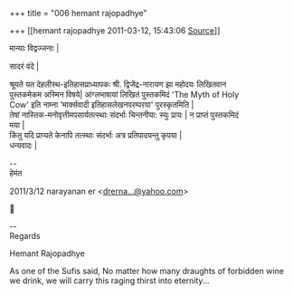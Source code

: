 +++
title = "006 hemant rajopadhye"

+++
[[hemant rajopadhye	2011-03-12, 15:43:06 [Source](https://groups.google.com/g/bvparishat/c/PHckxYoCAvA)]]



  
मान्याः विद्वज्जनाः \|  
  
सादरं वंदे \|  
  
श्रूयते यत देहलीस्थ-इतिहासप्राध्यापकः श्री. द्विजेंद्र-नारायण झा महोदयः लिखितवान  
पुस्तकमेकम अस्मिन विषये\| आंग्लभाषायां लिखितं पुस्तकमिदं 'The Myth of Holy  
Cow' इति नाम्ना 'मार्क्सवादी इतिहासलेखनपरम्परया' पुरस्कृतमिति \|  
तेषां नास्तिक-मनोवृत्तीमपसार्यतत्स्थाः संदर्भाः चिन्तनीया: स्युः प्रायः \| न प्राप्तं पुस्तकमिदं  
मया \|  
किंतु यदि प्राप्यते केनापि तत्स्थाः संदर्भाः अत्र प्रतिपादयन्तु कृपया \|  
धन्यवादः \|  
  
--  
हेमंत  

2011/3/12 narayanan er \<[drerna...@yahoo.com]()\>



  
  
  
--  
Regards  
  
Hemant Rajopadhye  
  
As one of the Sufis said, No matter how many draughts of forbidden wine we drink, we will carry this raging thirst into eternity...  

